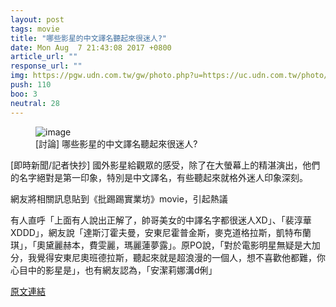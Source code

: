 ```yaml
---
layout: post
tags: movie
title: "哪些影星的中文譯名聽起來很迷人?"
date: Mon Aug  7 21:43:08 2017 +0800
article_url: ""
response_url: ""
img: https://pgw.udn.com.tw/gw/photo.php?u=https://uc.udn.com.tw/photo/2017/01/27/realtime/3117956.jpg&x=0&y=0&sw=0&sh=0&sl=W&fw=1050&exp=3600
push: 110
boo: 3
neutral: 28
---
```


<figure>
<img src="https://pgw.udn.com.tw/gw/photo.php?u=https://uc.udn.com.tw/photo/2017/01/27/realtime/3117956.jpg&x=0&y=0&sw=0&sh=0&sl=W&fw=1050&exp=3600" alt="image">
<figcaption>
[討論] 哪些影星的中文譯名聽起來很迷人?
</figcaption>
</figure>



[即時新聞/記者快抄] 國外影星給觀眾的感受，除了在大螢幕上的精湛演出，他們的名字絕對是第一印象，特別是中文譯名，有些聽起來就格外迷人印象深刻。

網友將相關訊息貼到《批踢踢實業坊》movie，引起熱議

有人直呼「上面有人說出正解了，帥哥美女的中譯名字都很迷人XD」、「裴淳華XDDD」，網友說「達斯汀霍夫曼，安東尼霍普金斯，麥克道格拉斯，凱特布蘭琪」，「奧黛麗赫本，費雯麗，瑪麗蓮夢露」。原PO說，「對於電影明星無疑是大加分，我覺得安東尼奧班德拉斯，聽起來就是超浪漫的一個人，想不喜歡他都難，你心目中的影星是」，也有網友認為，「安潔莉娜溝d俐」

<a href = "https://www.ptt.cc/bbs/movie/M.1502113391.A.298.html">原文連結</a>

